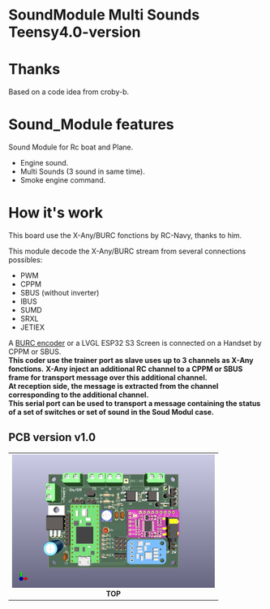# SoundModule Multi Sounds Teensy4.0-version

# Thanks
Based on a code idea from croby-b.  

# Sound_Module features
Sound Module for Rc boat and Plane.  
- Engine sound.  
- Multi Sounds (3 sound in same time).  
- Smoke engine command.  

# How it's work
This board use the X-Any/BURC fonctions by RC-Navy, thanks to him.  

This module decode the X-Any/BURC stream from several connections possibles:
- PWM  
- CPPM  
- SBUS (without inverter)  
- IBUS  
- SUMD  
- SRXL  
- JETIEX  

A [BURC encoder](https://p-loussouarn-free-fr.translate.goog/arduino/exemple/RCUL/RCUL.html?_x_tr_sch=http&_x_tr_sl=auto&_x_tr_tl=en&_x_tr_hl=en) or a LVGL ESP32 S3 Screen is connected on a Handset by CPPM or SBUS.     
**This coder use the trainer port as slave uses up to 3 channels as X-Any fonctions.** 
**X-Any inject an additional RC channel to a CPPM or SBUS frame for transport message over this additional channel.**  
**At reception side, the message is extracted from the channel corresponding to the additional channel.**  
**This serial port can be used to transport a message containing the status of a set of switches or set of sound in the Soud Modul case.**  

## PCB version v1.0
<table cellspacing=0>
  <tr>
    <td align=center width=400><a href="https://github.com/pierrotm777/SoundModule_Teensy4.0-version/blob/main/Hardware/README.md"><img src="https://github.com/pierrotm777/SoundModule_Teensy4.0-version/blob/main/Sound_Myca_Teensy-Top3d.png" border="0" name="submit" title="Sound Module" alt="Sound Module"/></a><br><b>TOP</td>
  </tr>
</table> 
